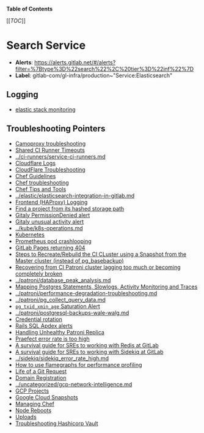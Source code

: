 <!-- MARKER: do not edit this section directly. Edit services/service-catalog.yml then run scripts/generate-docs -->

**Table of Contents**

[[_TOC_]]

# Search Service

* **Alerts**: <https://alerts.gitlab.net/#/alerts?filter=%7Btype%3D%22search%22%2C%20tier%3D%22inf%22%7D>
* **Label**: gitlab-com/gl-infra/production~"Service:Elasticsearch"

## Logging

* [elastic stack monitoring](https://00a4ef3362214c44a044feaa539b4686.us-central1.gcp.cloud.es.io:9243/app/monitoring#/overview?_g=(cluster_uuid:D31oWYIkTUWCDPHigrPwHg))

## Troubleshooting Pointers

* [Camoproxy troubleshooting](../camoproxy/camoproxy.md)
* [Shared CI Runner Timeouts](../ci-runners/ci-runner-timeouts.md)
* [../ci-runners/service-ci-runners.md](../ci-runners/service-ci-runners.md)
* [Cloudflare Logs](../cloudflare/logging.md)
* [CloudFlare Troubleshooting](../cloudflare/troubleshooting.md)
* [Chef Guidelines](../config_management/chef-guidelines.md)
* [Chef troubleshooting](../config_management/chef-troubleshooting.md)
* [Chef Tips and Tools](../config_management/chef-workflow.md)
* [../elastic/elasticsearch-integration-in-gitlab.md](../elastic/elasticsearch-integration-in-gitlab.md)
* [Frontend (HAProxy) Logging](../frontend/haproxy-logging.md)
* [Find a project from its hashed storage path](../gitaly/find-project-from-hashed-storage.md)
* [Gitaly PermissionDenied alert](../gitaly/gitaly-permission-denied.md)
* [Gitaly unusual activity alert](../gitaly/gitaly-unusual-activity.md)
* [../kube/k8s-operations.md](../kube/k8s-operations.md)
* [Kubernetes](../kube/kubernetes.md)
* [Prometheus pod crashlooping](../monitoring/prometheus-pod-crashlooping.md)
* [GitLab Pages returning 404](../pages/gitlab-pages.md)
* [Steps to Recreate/Rebuild the CI CLuster using a Snapshot from the Master cluster (instead of pg_basebackup)](../patroni-ci/rebuild_ci_cluster_from_prod.md)
* [Recovering from CI Patroni cluster lagging too much or becoming completely broken](../patroni-ci/recovering_patroni_ci_intense_lagging_or_replication_stopped.md)
* [../patroni/database_peak_analysis.md](../patroni/database_peak_analysis.md)
* [Mapping Postgres Statements, Slowlogs, Activity Monitoring and Traces](../patroni/mapping_statements.md)
* [../patroni/performance-degradation-troubleshooting.md](../patroni/performance-degradation-troubleshooting.md)
* [../patroni/pg_collect_query_data.md](../patroni/pg_collect_query_data.md)
* [`pg_txid_xmin_age` Saturation Alert](../patroni/pg_xid_xmin_age_alert.md)
* [../patroni/postgresql-backups-wale-walg.md](../patroni/postgresql-backups-wale-walg.md)
* [Credential rotation](../patroni/postgresql-role-credential-rotation.md)
* [Rails SQL Apdex alerts](../patroni/rails-sql-apdex-slow.md)
* [Handling Unhealthy Patroni Replica](../patroni/unhealthy_patroni_node_handling.md)
* [Praefect error rate is too high](../praefect/praefect-error-rate.md)
* [A survival guide for SREs to working with Redis at GitLab](../redis/redis-survival-guide-for-sres.md)
* [A survival guide for SREs to working with Sidekiq at GitLab](../sidekiq/sidekiq-survival-guide-for-sres.md)
* [../sidekiq/sidekiq_error_rate_high.md](../sidekiq/sidekiq_error_rate_high.md)
* [How to use flamegraphs for performance profiling](../tutorials/how_to_use_flamegraphs_for_perf_profiling.md)
* [Life of a Git Request](../tutorials/overview_life_of_a_git_request.md)
* [Domain Registration](../uncategorized/domain-registration.md)
* [../uncategorized/gcp-network-intelligence.md](../uncategorized/gcp-network-intelligence.md)
* [GCP Projects](../uncategorized/gcp-project.md)
* [Google Cloud Snapshots](../uncategorized/gcp-snapshots.md)
* [Managing Chef](../uncategorized/manage-chef.md)
* [Node Reboots](../uncategorized/node-reboots.md)
* [Uploads](../uncategorized/uploads.md)
* [Troubleshooting Hashicorp Vault](../vault/troubleshooting.md)
<!-- END_MARKER -->

<!-- ## Summary -->

<!-- ## Architecture -->

<!-- ## Performance -->

<!-- ## Scalability -->

<!-- ## Availability -->

<!-- ## Durability -->

<!-- ## Security/Compliance -->

<!-- ## Monitoring/Alerting -->

<!-- ## Links to further Documentation -->
